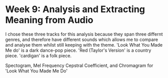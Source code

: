 # Week 9: Analysis and Extracting Meaning from Audio 

I chose these three tracks for this analysis because they span three differnt genres, and therefore have different sounds which allows me to compare and analyse them whilst still keeping with the theme.
'Look What You Made Me do' is a dark dance-pop piece.
'Red (Taylor's Version' is a country piece.
'cardigan' is a folk piece. 

Spectogram, Mel Frequency Cepstral Coefficient, and Chromagram for 'Look What You Made Me Do' 
